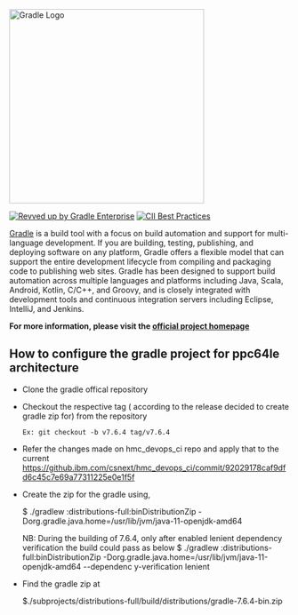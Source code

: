 <img src="gradle.png" width="350px" alt="Gradle Logo" />

[![Revved up by Gradle Enterprise](https://img.shields.io/badge/Revved%20up%20by-Gradle%20Enterprise-06A0CE?logo=Gradle&labelColor=02303A)](https://ge.gradle.org/scans)
[![CII Best Practices](https://bestpractices.coreinfrastructure.org/projects/4898/badge)](https://bestpractices.coreinfrastructure.org/projects/4898)

[Gradle](https://gradle.org/) is a build tool with a focus on build automation and support for multi-language development. If you are building, testing, publishing, and deploying software on any platform, Gradle offers a flexible model that can support the entire development lifecycle from compiling and packaging code to publishing web sites. Gradle has been designed to support build automation across multiple languages and platforms including Java, Scala, Android, Kotlin, C/C++, and Groovy, and is closely integrated with development tools and continuous integration servers including Eclipse, IntelliJ, and Jenkins.

**For more information, please visit the [official project homepage](https://gradle.org)**

## How to configure the gradle project for ppc64le architecture

- Clone the gradle offical repository

- Checkout the respective tag ( according to the release decided to create gradle zip for) from the repository

  `Ex: git checkout -b v7.6.4 tag/v7.6.4`

- Refer the changes made on hmc_devops_ci repo and apply that to the current
  https://github.ibm.com/csnext/hmc_devops_ci/commit/92029178caf9dfd6c45c7e69a77311225e0e1f5f

- Create the zip for the gradle using,

  $ ./gradlew :distributions-full:binDistributionZip -Dorg.gradle.java.home=/usr/lib/jvm/java-11-openjdk-amd64 

  NB: During the building of 7.6.4, only after enabled lenient dependency verification the build could pass as below
      $ ./gradlew :distributions-full:binDistributionZip -Dorg.gradle.java.home=/usr/lib/jvm/java-11-openjdk-amd64 --dependenc
y-verification lenient 

- Find the gradle zip at

  $./subprojects/distributions-full/build/distributions/gradle-7.6.4-bin.zip

